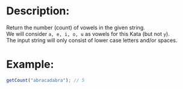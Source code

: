 # Description:

Return the number (count) of vowels in the given string.<br>
We will consider `a, e, i, o, u` as vowels for this Kata (but not `y`).<br>
The input string will only consist of lower case letters and/or spaces.<br>

# Example:

```javascript
getCount("abracadabra"); // 5
```
